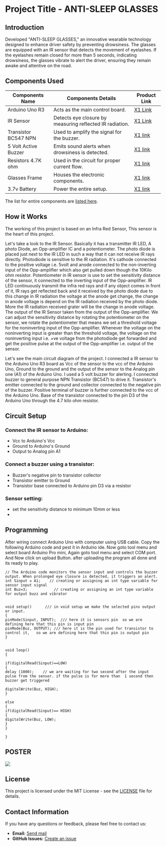 # Project Title - ANTI-SLEEP GLASSES

## Introduction
Developed "ANTI-SLEEP GLASSES," an innovative wearable technology designed to enhance driver safety by preventing drowsiness. The glasses are equipped with an IR sensor that detects the movement of eyelashes. If the eyelashes remain closed for more than 5 seconds, indicating drowsiness, the glasses vibrate to alert the driver, ensuring they remain awake and attentive on the road.

## Components Used
| Components Name | Components Details | Product Link |
--- | --- | --- |
| Arduino Uno R3 | Acts as the main control board. | [X1 Link](https://amzn.eu/d/6wBItzO) |
| IR Sensor | Detects eye closure by measuring reflected IR radiation. | [X1 Link](https://amzn.eu/d/7M8i4vN) |
| Transistor BC547 NPN | Used to amplify the signal for the buzzer. | [X1 link](https://amzn.eu/d/gvKECr3) |
| 5 Volt Active Buzzer | Emits sound alerts when drowsiness is detected. | [X1 link](https://amzn.eu/d/4ODkuQO) |
| Resistors 4.7K ohm | Used in the circuit for proper current flow. | [X1 link](https://amzn.eu/d/3AlVW8P) |
| Glasses Frame | Houses the electronic components. | [X1 link](https://amzn.eu/d/hrYkqn6) |
| 3.7v Battery | Power the entire setup. | [X1 link](https://amzn.eu/d/07cBB3J) |

The list for entire components are [listed here](https://www.amazon.in/hz/wishlist/ls/QFEMFMPNNZPH?ref_=wl_share).

## How it Works
The working of this project is based on an Infra Red Sensor, This sensor is the heart of this project.

Let's take a look to the IR Sensor. Basically it has a transmitter IR LED, A photo Diode, an Opp-amplifier IC and a potentiometer.
The photo diode is placed just next to the IR LED in such a way that it can not receive IR rays directly. Photodiode is sensitive to the IR radiation. It's cathode connected to the positive voltage i.e. 5volt and anode connected to the non-inverting input of the Opp-amplifier which also get pulled down though the 10Kilo ohm resistor. Potentiometer in IR sensor is use to set the sensitivity distance of the sensor, it connected to the inverting input of the Opp-amplifier. IR LED continuously transmit the infra red rays and if any object comes in front of it, IR rays get reflected back and it received by the photo diode due to this change in IR radiation the voltage at the anode get change, the change in anode voltage is depend on the IR radiation received by the photo diode. More the IR radiation received grater will be the change in anode voltage. The output of the IR Sensor taken from the output of the Opp-amplifier. We can adjust the sensitivity distance by rotating the potentiometer on the sensor, we rotate the potentiometer that means we set a threshold voltage for the noninverting input of the Opp-amplifier. Whenever the voltage on the noninverting input is greater than the threshold voltage, the voltage on the noninverting input i.e. +ve voltage from the photodiode get forwarded and get the positive pulse at the output of the Opp-amplifier i.e. output of the sensor.

Let's see the main circuit diagram of the project. I connected a IR sensor to the Arduino Uno R3 board as Vcc of the sensor to the vcc of the Arduino Uno, Ground to the ground and the output of the sensor to the Analog pin one (A1) of the Arduino Uno. I used a 5 volt buzzer for alerting. I connected buzzer to general purpose NPN Transistor (BC547) to drive it. Transistor's emitter connected to the ground and collector connected to the negative pin of the buzzer. Positive terminal of buzzer is further connected to the vcc of the Arduino Uno. Base of the transistor connected to the pin D3 of the Arduino Uno through the 4.7 kilo ohm resistor.

## Circuit Setup
### Connect the IR sensor to Arduino:
 - Vcc to Arduino's Vcc
 - Ground to Arduino's Ground
 - Output to Analog pin A1

### Connect a buzzer using a transistor:
 - Buzzer's negative pin to transistor collector
 - Transistor emitter to Ground
 - Transistor base connected to Arduino pin D3 via a resistor

### Sensor setting:
 - set the sensitivity distance to minimum 10mm or less
 - 

## Programming
After wiring connect Arduino Uno with computer using USB cable. Copy the following Arduino code and pest it in Arduino ide. Now goto tool menu and select board Arduino Pro mini, Again goto tool menu and select COM port. And Now click on upload Button. after uploading the program all done and its ready to play.
```
// The Arduino code monitors the sensor input and controls the buzzer output. When prolonged eye closure is detected, it triggers an alert.
int Sinput = A1;    // creating or assigning an int type variable for sensor input signal
int Buz=3;            // creating or assigning an int type variable for output buzz and vibrator


void setup()      /// in void setup we make the selected pins output or input.
{
pinMode(Sinput, INPUT);  /// here it is sensors pin  so we are defining here that this pin is input pin
pinMode(Buz, OUTPUT); /// here it is the pin used for transistor to control it,   so we are defining here that this pin is output pin
}


void loop()
{
  
if(digitalRead(Sinput)==LOW)
{
delay (1000);    // we are waiting for two second after the input pulse from the sensor. if the pulse is for more than  1 second then buzzer get triggered

digitalWrite(Buz, HIGH);
}

else
{
if(digitalRead(Sinput)== HIGH)
{
digitalWrite(Buz, LOW);
}
}

}
```


## POSTER
<img src="image/ASG POSTER .jpg">


## License
This project is licensed under the MIT License - see the [LICENSE](LICENSE) file for details.

## Contact Information

If you have any questions or feedback, please feel free to contact us:

- **Email:** [Send mail](mailto:ankitprajapati26032002@gmail.com)
- **GitHub Issues:** [Create an issue](https://github.com/MR-ANKEY/ANTI-SLEEP-GLASSES/issues)
